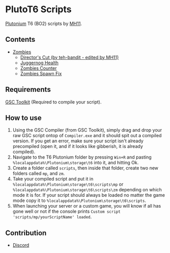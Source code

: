 # PlutoT6 Scripts
[Plutonium](https://plutonium.pw) T6 (BO2) scripts by [MH11](https://github.com/whoismh11).

## Contents
- [Zombies](zm)
  - [Director's Cut (by teh-bandit - edited by MH11)](zm/director's_cut)
  - [Juggernog Health](zm/juggernog_health)
  - [Zombies Counter](zm/zombies_counter)
  - [Zombies Spawn Fix](zm/zombies_spawn_fix)

## Requirements
[GSC Toolkit](https://drive.google.com/file/d/1j_ocjFCQsFaWqF2-PfdoJt2nF_EpNL_G/view?usp=sharing) (Required to compile your script).

## How to use
1. Using the GSC Compiler (from GSC Toolkit), simply drag and drop your raw GSC script ontop of `Compiler.exe` and it should spit out a compiled version. If you get an error, make sure your script isn't already precompiled (open it, and if it looks like gibberish, it is already compiled).
2. Navigate to the T6 Plutonium folder by pressing `Win+R` and pasting `%localappdata%\Plutonium\storage\t6` into it, and hitting Ok.
3. Create a folder called `scripts`, then inside that folder, create two new folders called `mp`, and `zm`.
4. Take your compiled script and put it in `%localappdata%\Plutonium\storage\t6\scripts\mp` or `%localappdata%\Plutonium\storage\t6\scripts\zm` depending on which mode it is for. If your script should always be loaded no matter the game mode copy it to `%localappdata%\Plutonium\storage\t6\scripts`.
5. When launching your server or a custom game, you will know if all has gone well or not if the console prints `Custom script 'scripts/mp/yourScriptName' loaded`.

## Contribution
- [Discord](https://discord.gg/2JjvhAk)
